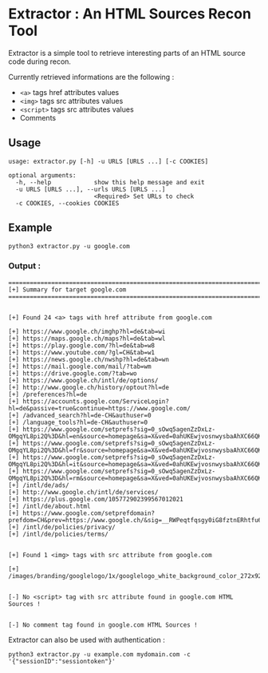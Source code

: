 # Extractor : An HTML Sources Recon Tool

Extractor is a simple tool to retrieve interesting parts of an HTML source code during recon.

Currently retrieved informations are the following :

* `<a>` tags href attributes values
* `<img>` tags src attributes values
* `<script>` tags src attributes values
* Comments



## Usage

```
usage: extractor.py [-h] -u URLS [URLS ...] [-c COOKIES]

optional arguments:
  -h, --help            show this help message and exit
  -u URLS [URLS ...], --urls URLS [URLS ...]
                        <Required> Set URLs to check
  -c COOKIES, --cookies COOKIES
```



## Example

```
python3 extractor.py -u google.com
```

### Output : 

```
====================================================================================
[+] Summary for target google.com
====================================================================================


[+] Found 24 <a> tags with href attribute from google.com

[+] https://www.google.ch/imghp?hl=de&tab=wi
[+] https://maps.google.ch/maps?hl=de&tab=wl
[+] https://play.google.com/?hl=de&tab=w8
[+] https://www.youtube.com/?gl=CH&tab=w1
[+] https://news.google.ch/nwshp?hl=de&tab=wn
[+] https://mail.google.com/mail/?tab=wm
[+] https://drive.google.com/?tab=wo
[+] https://www.google.ch/intl/de/options/
[+] http://www.google.ch/history/optout?hl=de
[+] /preferences?hl=de
[+] https://accounts.google.com/ServiceLogin?hl=de&passive=true&continue=https://www.google.com/
[+] /advanced_search?hl=de-CH&authuser=0
[+] /language_tools?hl=de-CH&authuser=0
[+] https://www.google.com/setprefs?sig=0_sOwq5agenZzDxLz-OMgqYL8pi2Q%3D&hl=en&source=homepage&sa=X&ved=0ahUKEwjvosnwysbaAhXC66QKHVhZB2sQ2ZgBCAU
[+] https://www.google.com/setprefs?sig=0_sOwq5agenZzDxLz-OMgqYL8pi2Q%3D&hl=fr&source=homepage&sa=X&ved=0ahUKEwjvosnwysbaAhXC66QKHVhZB2sQ2ZgBCAY
[+] https://www.google.com/setprefs?sig=0_sOwq5agenZzDxLz-OMgqYL8pi2Q%3D&hl=it&source=homepage&sa=X&ved=0ahUKEwjvosnwysbaAhXC66QKHVhZB2sQ2ZgBCAc
[+] https://www.google.com/setprefs?sig=0_sOwq5agenZzDxLz-OMgqYL8pi2Q%3D&hl=rm&source=homepage&sa=X&ved=0ahUKEwjvosnwysbaAhXC66QKHVhZB2sQ2ZgBCAg
[+] /intl/de/ads/
[+] http://www.google.ch/intl/de/services/
[+] https://plus.google.com/105772902399567012021
[+] /intl/de/about.html
[+] https://www.google.com/setprefdomain?prefdom=CH&prev=https://www.google.ch/&sig=__RWPeqtfqsgy0iG8fztnERhtfu6Y%3D
[+] /intl/de/policies/privacy/
[+] /intl/de/policies/terms/


[+] Found 1 <img> tags with src attribute from google.com

[+] /images/branding/googlelogo/1x/googlelogo_white_background_color_272x92dp.png


[-] No <script> tag with src attribute found in google.com HTML Sources !


[-] No comment tag found in google.com HTML Sources !

```

Extractor can also be used with authentication :

```
python3 extractor.py -u example.com mydomain.com -c '{"sessionID":"sessiontoken"}'
```